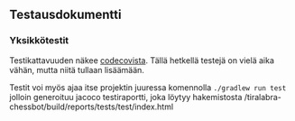 ## Testausdokumentti

### Yksikkötestit

Testikattavuuden näkee [codecovista](https://app.codecov.io/gh/pomiska/tiralabra-chessbot). Tällä hetkellä testejä on vielä aika vähän, mutta niitä tullaan lisäämään.

Testit voi myös ajaa itse projektin juuressa komennolla `./gradlew run test` jolloin generoituu jacoco testiraportti, joka löytyy hakemistosta /tiralabra-chessbot/build/reports/tests/test/index.html